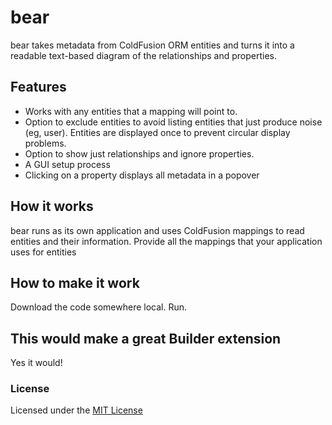 # bear

bear takes metadata from ColdFusion ORM entities and turns it into a readable text-based diagram of the relationships and properties.

## Features

- Works with any entities that a mapping will point to. 
- Option to exclude entities to avoid listing entities that just produce noise (eg, user). Entities are displayed once to prevent circular display problems.
- Option to show just relationships and ignore properties.
- A GUI setup process
- Clicking on a property displays all metadata in a popover

## How it works

bear runs as its own application and uses ColdFusion mappings to read entities and their information. Provide all the mappings that your application uses for entities

## How to make it work

Download the code somewhere local. Run. 

## This would make a great Builder extension

Yes it would!

### License

Licensed under the [MIT License](http://opensource.org/licenses/MIT)